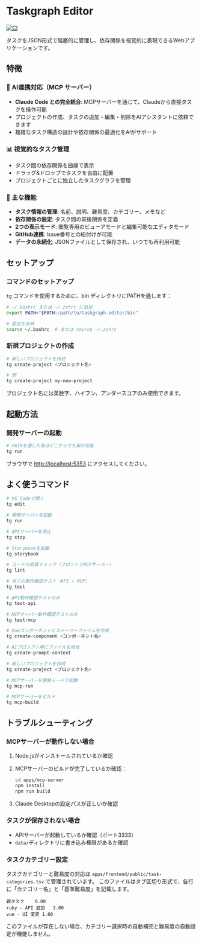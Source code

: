 # Taskgraph Editor

[![CI](https://github.com/okm-ssy/taskgraph-editor/actions/workflows/CI.yml/badge.svg)](https://github.com/okm-ssy/taskgraph-editor/actions/workflows/CI.yml)

タスクをJSON形式で階層的に管理し、依存関係を視覚的に表現できるWebアプリケーションです。

## 特徴

### 🤖 AI連携対応（MCP サーバー）

- **Claude Code との完全統合**: MCPサーバーを通じて、Claudeから直接タスクを操作可能
- プロジェクトの作成、タスクの追加・編集・削除をAIアシスタントに依頼できます
- 複雑なタスク構造の設計や依存関係の最適化をAIがサポート

### 📊 視覚的なタスク管理

- タスク間の依存関係を曲線で表示
- ドラッグ&ドロップでタスクを自由に配置
- プロジェクトごとに独立したタスクグラフを管理

### 🔧 主な機能

- **タスク情報の管理**: 名前、説明、難易度、カテゴリー、メモなど
- **依存関係の設定**: タスク間の前後関係を定義
- **2つの表示モード**: 閲覧専用のビューアモードと編集可能なエディタモード
- **GitHub連携**: Issue番号との紐付けが可能
- **データの永続化**: JSONファイルとして保存され、いつでも再利用可能

## セットアップ

### コマンドのセットアップ

`tg` コマンドを使用するために、bin ディレクトリにPATHを通します：

```bash
# ~/.bashrc または ~/.zshrc に追加
export PATH="$PATH:/path/to/taskgraph-editor/bin"

# 設定を反映
source ~/.bashrc  # または source ~/.zshrc
```

### 新規プロジェクトの作成

```bash
# 新しいプロジェクトを作成
tg create-project <プロジェクト名>

# 例
tg create-project my-new-project
```

プロジェクト名には英数字、ハイフン、アンダースコアのみ使用できます。

## 起動方法

### 開発サーバーの起動

```bash
# PATHを通した後はどこからでも実行可能
tg run
```

ブラウザで <http://localhost:5353> にアクセスしてください。

## よく使うコマンド

```bash
# VS Codeで開く
tg edit

# 開発サーバーを起動
tg run

# APIサーバーを停止
tg stop

# Storybookを起動
tg storybook

# コードの品質チェック（フロントとMCPサーバー）
tg lint

# 全ての動作確認テスト（API + MCP）
tg test

# API動作確認テストのみ
tg test-api

# MCPサーバー動作確認テストのみ
tg test-mcp

# Vueコンポーネントとストーリーファイルを作成
tg create-component <コンポーネント名>

# AIプロンプト用にファイルを結合
tg create-prompt-context

# 新しいプロジェクトを作成
tg create-project <プロジェクト名>

# MCPサーバーを開発モードで起動
tg mcp-run

# MCPサーバーをビルド
tg mcp-build
```

## トラブルシューティング

### MCPサーバーが動作しない場合

1. Node.jsがインストールされているか確認
2. MCPサーバーのビルドが完了しているか確認：

   ```bash
   cd apps/mcp-server
   npm install
   npm run build
   ```

3. Claude Desktopの設定パスが正しいか確認

### タスクが保存されない場合

- APIサーバーが起動しているか確認（ポート3333）
- `data/`ディレクトリに書き込み権限があるか確認

### タスクカテゴリー設定

タスクカテゴリーと難易度の対応は `apps/frontend/public/task-categories.tsv` で管理されています。
このファイルはタブ区切り形式で、各行に「カテゴリー名」と「基準難易度」を記載します。

```tsv
親タスク	0.00
ruby - API 追加	3.00
vue - UI 変更	1.00
```

このファイルが存在しない場合、カテゴリー選択時の自動補完と難易度の自動設定が機能しません。
